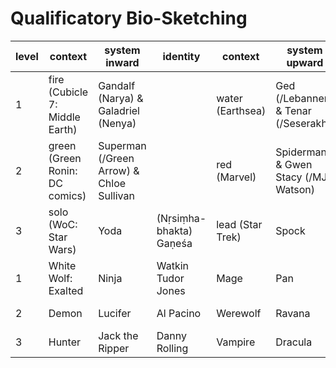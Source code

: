 # Qualificatory Bio-Sketching

level | context | system inward | identity | context | system upward | identity
--- | --- | --- | --- | --- | --- | ---
1 | fire (Cubicle 7: Middle Earth) | Gandalf (Narya) & Galadriel (Nenya) |  | water (Earthsea) | Ged (/Lebannen) & Tenar (/Seserakh) | &nbsp;
2 | green (Green Ronin: DC comics) | Superman (/Green Arrow) & Chloe Sullivan |  | red (Marvel) | Spiderman & Gwen Stacy (/MJ Watson) | &nbsp;
3 | solo (WoC: Star Wars) | Yoda | (Nṛsiṃha-bhakta) Gaṇeśa | lead (Star Trek) | Spock | (guṇa-avatāra) Gaṇeśa
1 | White Wolf: Exalted | Ninja | Watkin Tudor Jones | Mage | Pan | Anthony Kiedis
2 | Demon | Lucifer | Al Pacino | Werewolf | Ravana | Robert De Niro
3 | Hunter | Jack the Ripper | Danny Rolling | Vampire | Dracula | Ted Bundy
